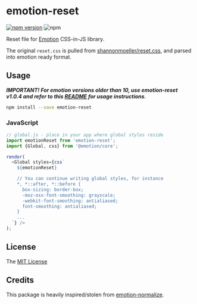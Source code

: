 # emotion-reset
[![npm version](https://badge.fury.io/js/emotion-reset.svg)](https://badge.fury.io/js/emotion-reset)
![npm](https://img.shields.io/npm/dt/emotion-reset.svg)

Reset file for [Emotion](https://github.com/emotion-js/emotion) CSS-in-JS library.

The original `reset.css` is pulled from [shannonmoeller/reset.css](https://github.com/shannonmoeller/reset-css), and parsed into emotion ready format.

## Usage

**_IMPORTANT! For emotion versions older than 10, use emotion-reset v1.0.4 and refer to this [README](https://github.com/Sayegh7/emotion-reset/blob/e228261a0bd7a3d7d06bfdf6457576b647ad2e6f/README.md) for usage instructions_**.

```sh
npm install --save emotion-reset
```

### JavaScript

```js
// global.js - place in your app where global styles reside
import emotionReset from 'emotion-reset';
import {Global, css} from '@emotion/core';

render(
  <Global styles={css`
    ${emotionReset}

    // You can continue writing global styles, for instance
    *, *::after, *::before {
      box-sizing: border-box;
      -moz-osx-font-smoothing: grayscale;
      -webkit-font-smoothing: antialiased;
      font-smoothing: antialiased;
    }
    ...
  `} />
);
```

## License

The [MIT License](LICENSE)

## Credits

This package is heavily inspired/stolen from [emotion-normalize](https://www.npmjs.com/package/emotion-normalize).
